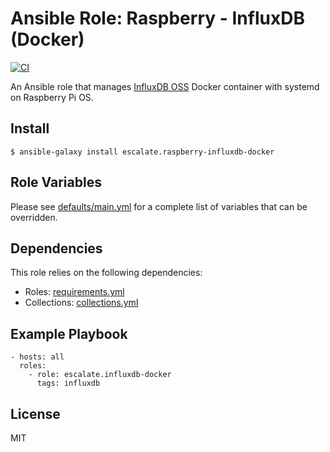 # Ansible Role: Raspberry - InfluxDB (Docker)

[![CI](https://github.com/escalate/ansible-raspberry-influxdb-docker/workflows/CI/badge.svg?event=push)](https://github.com/escalate/ansible-raspberry-influxdb-docker/actions?query=workflow%3ACI)

An Ansible role that manages [InfluxDB OSS](https://www.influxdata.com/products/influxdb-overview/) Docker container with systemd on Raspberry Pi OS.

## Install

```
$ ansible-galaxy install escalate.raspberry-influxdb-docker
```

## Role Variables

Please see [defaults/main.yml](https://github.com/escalate/ansible-raspberry-influxdb-docker/blob/master/defaults/main.yml) for a complete list of variables that can be overridden.

## Dependencies

This role relies on the following dependencies:

* Roles: [requirements.yml](https://github.com/escalate/ansible-raspberry-influxdb-docker/blob/master/requirements.yml)
* Collections: [collections.yml](https://github.com/escalate/ansible-raspberry-influxdb-docker/blob/master/collections.yml)

## Example Playbook

```
- hosts: all
  roles:
    - role: escalate.influxdb-docker
      tags: influxdb
```

## License

MIT
